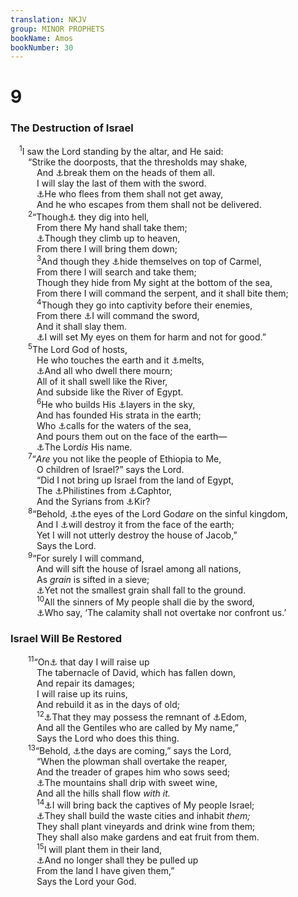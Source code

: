 ```yaml
---
translation: NKJV
group: MINOR PROPHETS
bookName: Amos 
bookNumber: 30
---
```


<div class="title"><h1>9</h1><h3>The Destruction of Israel</h3></div>
<span class="verse am_9_1"> <sup>1</sup>I saw the Lord standing by the altar, and He said:<br/>  “Strike the doorposts, that the thresholds may shake,<br/>   And <a data-toggle="tooltip" data-placement="bottom" title="Ps. 68:21; Hab. 3:13">⚓</a>break them on the heads of them all.<br/>   I will slay the last of them with the sword.<br/>   <a data-toggle="tooltip" data-placement="bottom" title="Amos 2:14">⚓</a>He who flees from them shall not get away,<br/>   And he who escapes from them shall not be delivered.<br/></span>
<span class="verse am_9_2">  <sup>2</sup>“Though<a data-toggle="tooltip" data-placement="bottom" title="Ps. 139:8; Jer. 23:24">⚓</a> they dig into hell,<br/>   From there My hand shall take them;<br/>   <a data-toggle="tooltip" data-placement="bottom" title="Job 20:6; Jer. 51:53; Obad. 4; Matt. 11:23">⚓</a>Though they climb up to heaven,<br/>   From there I will bring them down;<br/></span>
<span class="verse am_9_3">   <sup>3</sup>And though they <a data-toggle="tooltip" data-placement="bottom" title="Jer. 23:24">⚓</a>hide themselves on top of Carmel,<br/>   From there I will search and take them;<br/>   Though they hide from My sight at the bottom of the sea,<br/>   From there I will command the serpent, and it shall bite them;<br/></span>
<span class="verse am_9_4">   <sup>4</sup>Though they go into captivity before their enemies,<br/>   From there <a data-toggle="tooltip" data-placement="bottom" title="Lev. 26:33">⚓</a>I will command the sword,<br/>   And it shall slay them.<br/>   <a data-toggle="tooltip" data-placement="bottom" title="Lev. 17:10; Jer. 21:10; 39:16; 44:11">⚓</a>I will set My eyes on them for harm and not for good.”<br/></span>
<span class="verse am_9_5">  <sup>5</sup>The Lord God of hosts,<br/>   He who touches the earth and it <a data-toggle="tooltip" data-placement="bottom" title="Ps. 104:32; 144:5; Is. 64:1; Mic. 1:4">⚓</a>melts,<br/>   <a data-toggle="tooltip" data-placement="bottom" title="Amos 8:8">⚓</a>And all who dwell there mourn;<br/>   All of it shall swell like the River,<br/>   And subside like the River of Egypt.<br/></span>
<span class="verse am_9_6">   <sup>6</sup>He who builds His <a data-toggle="tooltip" data-placement="bottom" title="Ps. 104:3, 13">⚓</a>layers in the sky,<br/>   And has founded His strata in the earth;<br/>   Who <a data-toggle="tooltip" data-placement="bottom" title="Amos 5:8">⚓</a>calls for the waters of the sea,<br/>   And pours them out on the face of the earth—<br/>   <a data-toggle="tooltip" data-placement="bottom" title="Amos 4:13; 5:27">⚓</a>The Lord<i>is</i> His name.<br/></span>
<span class="verse am_9_7">  <sup>7</sup>“<i>Are</i> you not like the people of Ethiopia to Me,<br/>   O children of Israel?” says the Lord.<br/>   “Did I not bring up Israel from the land of Egypt,<br/>   The <a data-toggle="tooltip" data-placement="bottom" title="Jer. 47:4">⚓</a>Philistines from <a data-toggle="tooltip" data-placement="bottom" title="Deut. 2:23">⚓</a>Caphtor,<br/>   And the Syrians from <a data-toggle="tooltip" data-placement="bottom" title="Amos 1:5">⚓</a>Kir?<br/></span>
<span class="verse am_9_8">  <sup>8</sup>“Behold, <a data-toggle="tooltip" data-placement="bottom" title="Jer. 44:27; Amos 9:4">⚓</a>the eyes of the Lord God<i>are</i> on the sinful kingdom,<br/>   And I <a data-toggle="tooltip" data-placement="bottom" title="Jer. 5:10; 30:11; (Joel 2:32); Amos 3:12; (Obad. 16, 17)">⚓</a>will destroy it from the face of the earth;<br/>   Yet I will not utterly destroy the house of Jacob,”<br/>   Says the Lord.<br/></span>
<span class="verse am_9_9">  <sup>9</sup>“For surely I will command,<br/>   And will sift the house of Israel among all nations,<br/>   As <i>grain</i> is sifted in a sieve;<br/>   <a data-toggle="tooltip" data-placement="bottom" title="(Is. 65:8–16)">⚓</a>Yet not the smallest grain shall fall to the ground.<br/></span>
<span class="verse am_9_10">   <sup>10</sup>All the sinners of My people shall die by the sword,<br/>   <a data-toggle="tooltip" data-placement="bottom" title="(Is. 28:15); Jer. 5:12; Amos 6:3">⚓</a>Who say, ‘The calamity shall not overtake nor confront us.’<br/></span>
<div class="title"><h3>Israel Will Be Restored</h3></div>
<span class="verse am_9_11">  <sup>11</sup>“On<a data-toggle="tooltip" data-placement="bottom" title="Acts 15:16–18">⚓</a> that day I will raise up<br/>   The tabernacle of David, which has fallen down,<br/>   And repair its damages;<br/>   I will raise up its ruins,<br/>   And rebuild it as in the days of old;<br/></span>
<span class="verse am_9_12">   <sup>12</sup><a data-toggle="tooltip" data-placement="bottom" title="Obad. 19">⚓</a>That they may possess the remnant of <a data-toggle="tooltip" data-placement="bottom" title="Num. 24:18; Is. 11:14">⚓</a>Edom,<br/>   And all the Gentiles who are called by My name,”<br/>   Says the Lord who does this thing.<br/></span>
<span class="verse am_9_13">  <sup>13</sup>“Behold, <a data-toggle="tooltip" data-placement="bottom" title="Lev. 26:5">⚓</a>the days are coming,” says the Lord,<br/>   “When the plowman shall overtake the reaper,<br/>   And the treader of grapes him who sows seed;<br/>   <a data-toggle="tooltip" data-placement="bottom" title="Joel 3:18">⚓</a>The mountains shall drip with sweet wine,<br/>   And all the hills shall flow <i>with</i> <i>it.</i><br/></span>
<span class="verse am_9_14">   <sup>14</sup><a data-toggle="tooltip" data-placement="bottom" title="Ps. 53:6; Is. 60:4; Jer. 30:3, 18">⚓</a>I will bring back the captives of My people Israel;<br/>   <a data-toggle="tooltip" data-placement="bottom" title="Is. 61:4">⚓</a>They shall build the waste cities and inhabit <i>them;</i><br/>   They shall plant vineyards and drink wine from them;<br/>   They shall also make gardens and eat fruit from them.<br/></span>
<span class="verse am_9_15">   <sup>15</sup>I will plant them in their land,<br/>   <a data-toggle="tooltip" data-placement="bottom" title="Is. 60:21; Ezek. 34:28; 37:25">⚓</a>And no longer shall they be pulled up<br/>   From the land I have given them,”<br/>   Says the Lord your God.<br/></span>
